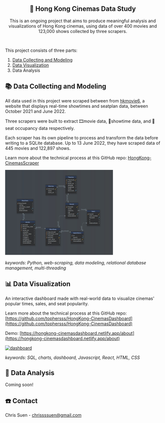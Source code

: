 <!-- PROJECT LOGO -->
<br />
<div align="center">
  <a href="https://github.com/github_username/repo_name">

[comment]: <> (    <img src="images/logo.png" alt="Logo" width="80" height="80">)
  </a>

<h2 align="center">🍿 Hong Kong Cinemas Data Study </h1>

  <p align="center">
	This is an ongoing project that aims to produce meaningful analysis and visualizations of Hong Kong cinemas,
	using data of over 400 movies and 123,000 shows collected by three scrapers.
    <br />
  </p>
</div>

<br />

This project consists of three parts:
1. [Data Collecting and Modeling](https://github.com/tophersss/HongKong-CinemasScrapers)
2. [Data Visualization](https://github.com/tophersss/HongKong-CinemasDashboard)
3. Data Analysis


<!-- DATA COLLECTING AND MODELING -->
## 📚 Data Collecting and Modeling

All data used in this project were scraped between from [hkmovie6](https://hkmovie6.com/), a website that displays real-time showtimes and seatplan data, between October 2021 and June 2022.

Three scrapers were built to extract 🎞️movie data, 🎫showtime data, and 💺seat occupancy data respectively.

Each scraper has its own pipeline to process and transform the data before writing to a SQLite database. Up to 13 June 2022, they have scraped data of 445 movies and 122,897 shows.

Learn more about the technical process at this GitHub repo: [HongKong-CinemasScraper](https://github.com/tophersss/HongKong-CinemasScrapers)

<img src="screenshots/data__1.jpg" alt="data" width=350 height=auto />

<br />

*keywords: Python, web-scraping, data modeling, relational database management, multi-threading*


<!-- DATA VISUALIZATION -->
## 📊 Data Visualization

An interactive dashboard made with real-world data to visualize cinemas' popular times, sales, and seat popularity.

Learn more about the technical process at this GitHub repo: [https://github.com/tophersss/HongKong-CinemasDashboard](https://github.com/tophersss/HongKong-CinemasDashboard)

Demo: [https://hongkong-cinemasdashboard.netlify.app/about](https://hongkong-cinemasdashboard.netlify.app/about)

<a href="https://hongkong-cinemasdashboard.netlify.app/about" target="_blank">
    <img src="screenshots/dashboard__2.gif" alt="dashboard" width=700 height=auto />
</a>

<br />

*keywords: SQL, charts, dashboard, Javascript, React, HTML, CSS*


<!-- DATA ANALYSIS -->
## 📝 Data Analysis

Coming soon!


<!-- CONTACT -->
## ☎️ Contact

Chris Suen - chrissssuen@gmail.com

[//]: # (- [LinkedIn]&#40;https://twitter.com/twitter_handle&#41;)
